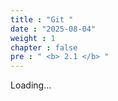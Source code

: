 ```yaml
---
title : "Git "
date : "2025-08-04"
weight : 1
chapter : false
pre : " <b> 2.1 </b> "
---
```


Loading...
